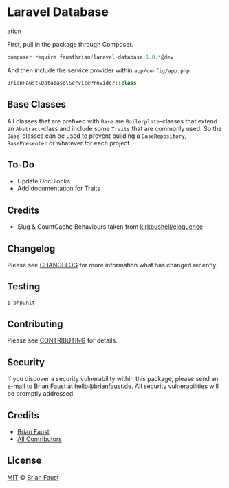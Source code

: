 # Laravel Database
ation

First, pull in the package through Composer.

```js
composer require faustbrian/laravel-database:1.0.*@dev
```

And then include the service provider within `app/config/app.php`.

```php
BrianFaust\Database\ServiceProvider::class
```

## Base Classes

All classes that are prefixed with `Base` are `Boilerplate`-classes that extend an `Abstract`-class and include some `Traits` that are commonly used. So the `Base`-classes can be used to prevent building a `BaseRepository`, `BasePresenter` or whatever for each project.

## To-Do

- Update DocBlocks
- Add documentation for Traits

## Credits

- Slug & CountCache Behaviours taken from [kirkbushell/eloquence](https://github.com/kirkbushell/eloquence)

## Changelog

Please see [CHANGELOG](CHANGELOG.md) for more information what has changed recently.

## Testing

``` bash
$ phpunit
```

## Contributing

Please see [CONTRIBUTING](CONTRIBUTING.md) for details.

## Security

If you discover a security vulnerability within this package, please send an e-mail to Brian Faust at hello@brianfaust.de. All security vulnerabilities will be promptly addressed.

## Credits

- [Brian Faust](https://github.com/faustbrian)
- [All Contributors](../../contributors)

## License

[MIT](LICENSE) © [Brian Faust](https://brianfaust.de)

